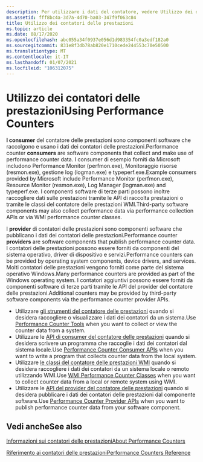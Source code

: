 ```yaml
---
description: Per utilizzare i dati del contatore, vedere Utilizzo dei dati del contatore.
ms.assetid: fff8bc4a-3d7a-4d70-ba03-347f9f063c84
title: Utilizzo dei contatori delle prestazioni
ms.topic: article
ms.date: 08/17/2020
ms.openlocfilehash: abc055a34f0937e056d1d983354fc0a3edf182a0
ms.sourcegitcommit: 831e8f3db78ab820e1710cede244553c70e50500
ms.translationtype: MT
ms.contentlocale: it-IT
ms.lasthandoff: 01/07/2021
ms.locfileid: "106312075"
---
```

# <a name="using-performance-counters"></a><span data-ttu-id="82fb5-103">Utilizzo dei contatori delle prestazioni</span><span class="sxs-lookup"><span data-stu-id="82fb5-103">Using Performance Counters</span></span>

<span data-ttu-id="82fb5-104">**I consumer** del contatore delle prestazioni sono componenti software che raccolgono e usano i dati dei contatori delle prestazioni.</span><span class="sxs-lookup"><span data-stu-id="82fb5-104">Performance counter **consumers** are software components that collect and make use of performance counter data.</span></span> <span data-ttu-id="82fb5-105">I consumer di esempio forniti da Microsoft includono Performance Monitor (perfmon.exe), Monitoraggio risorse (resmon.exe), gestione log (logman.exe) e typeperf.exe.</span><span class="sxs-lookup"><span data-stu-id="82fb5-105">Example consumers provided by Microsoft include Performance Monitor (perfmon.exe), Resource Monitor (resmon.exe), Log Manager (logman.exe) and typeperf.exe.</span></span> <span data-ttu-id="82fb5-106">I componenti software di terze parti possono inoltre raccogliere dati sulle prestazioni tramite le API di raccolta prestazioni o tramite le classi del contatore delle prestazioni WMI.</span><span class="sxs-lookup"><span data-stu-id="82fb5-106">Third-party software components may also collect performance data via performance collection APIs or via WMI performance counter classes.</span></span>

<span data-ttu-id="82fb5-107">I **provider** di contatori delle prestazioni sono componenti software che pubblicano i dati dei contatori delle prestazioni.</span><span class="sxs-lookup"><span data-stu-id="82fb5-107">Performance counter **providers** are software components that publish performance counter data.</span></span> <span data-ttu-id="82fb5-108">I contatori delle prestazioni possono essere forniti da componenti del sistema operativo, driver di dispositivo e servizi.</span><span class="sxs-lookup"><span data-stu-id="82fb5-108">Performance counters can be provided by operating system components, device drivers, and services.</span></span> <span data-ttu-id="82fb5-109">Molti contatori delle prestazioni vengono forniti come parte del sistema operativo Windows.</span><span class="sxs-lookup"><span data-stu-id="82fb5-109">Many performance counters are provided as part of the Windows operating system.</span></span> <span data-ttu-id="82fb5-110">I contatori aggiuntivi possono essere forniti da componenti software di terze parti tramite le API del provider del contatore delle prestazioni.</span><span class="sxs-lookup"><span data-stu-id="82fb5-110">Additional counters may be provided by third-party software components via the performance counter provider APIs.</span></span>

- <span data-ttu-id="82fb5-111">Utilizzare [gli strumenti del contatore delle prestazioni](performance-counters-tools.md) quando si desidera raccogliere o visualizzare i dati dei contatori da un sistema.</span><span class="sxs-lookup"><span data-stu-id="82fb5-111">Use [Performance Counter Tools](performance-counters-tools.md) when you want to collect or view the counter data from a system.</span></span>
- <span data-ttu-id="82fb5-112">Utilizzare le [API di consumer del contatore delle prestazioni](consuming-counter-data.md) quando si desidera scrivere un programma che raccoglie i dati dei contatori dal sistema locale.</span><span class="sxs-lookup"><span data-stu-id="82fb5-112">Use [Performance Counter Consumer APIs](consuming-counter-data.md) when you want to write a program that collects counter data from the local system.</span></span>
- <span data-ttu-id="82fb5-113">Utilizzare [le classi del contatore delle prestazioni WMI](/windows/desktop/WmiSdk/monitoring-performance-data) quando si desidera raccogliere i dati dei contatori da un sistema locale o remoto utilizzando WMI.</span><span class="sxs-lookup"><span data-stu-id="82fb5-113">Use [WMI Performance Counter Classes](/windows/desktop/WmiSdk/monitoring-performance-data) when you want to collect counter data from a local or remote system using WMI.</span></span>
- <span data-ttu-id="82fb5-114">Utilizzare le [API del provider del contatore delle prestazioni](providing-counter-data.md) quando si desidera pubblicare i dati dei contatori delle prestazioni dal componente software.</span><span class="sxs-lookup"><span data-stu-id="82fb5-114">Use [Performance Counter Provider APIs](providing-counter-data.md) when you want to publish performance counter data from your software component.</span></span>

## <a name="see-also"></a><span data-ttu-id="82fb5-115">Vedi anche</span><span class="sxs-lookup"><span data-stu-id="82fb5-115">See also</span></span>

[<span data-ttu-id="82fb5-116">Informazioni sui contatori delle prestazioni</span><span class="sxs-lookup"><span data-stu-id="82fb5-116">About Performance Counters</span></span>](about-performance-counters.md)

[<span data-ttu-id="82fb5-117">Riferimento ai contatori delle prestazioni</span><span class="sxs-lookup"><span data-stu-id="82fb5-117">Performance Counters Reference</span></span>](performance-counters-reference.md)
